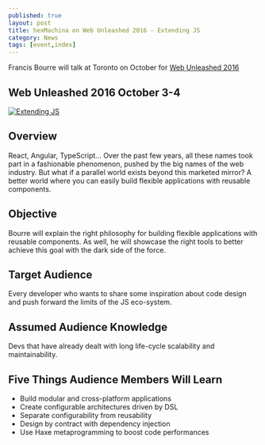 ```yaml
---
published: true
layout: post
title: hexMachina on Web Unleashed 2016 - Extending JS
category: News
tags: [event,index]
---
```

Francis Bourre will talk at Toronto on October for <a href="http://fitc.ca/presentation/extending-js/" target="_blank">Web Unleashed 2016</a>

## Web Unleashed 2016 October 3-4
<a href="http://fitc.ca/speaker/francis-bourre/?event=19611" target="_blank">![Extending JS]({{site.baseurl}}/images/francis_bourre_wu2016.jpg)</a>

## Overview

React, Angular, TypeScript… Over the past few years, all these names took part in a fashionable phenomenon, pushed by the big names of the web industry.  But what if a parallel world exists beyond this marketed mirror? A better world where you can easily build flexible applications with reusable components.

## Objective

Bourre will explain the right philosophy for building flexible applications with reusable components. As well, he will showcase the right tools to better achieve this goal with the dark side of the force.

## Target Audience

Every developer who wants to share some inspiration about code design and push forward the limits of the JS eco-system.

## Assumed Audience Knowledge

Devs that have already dealt with long life-cycle scalability and maintainability.

## Five Things Audience Members Will Learn

* Build modular and cross-platform applications
* Create configurable architectures driven by DSL
* Separate configurability from reusability
* Design by contract with dependency injection
* Use Haxe metaprogramming to boost code performances
